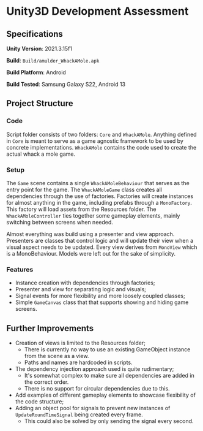 # Unity3D Development Assessment

## Specifications
**Unity Version**: 2021.3.15f1

**Build**: `Build/amulder_WhackAMole.apk`

**Build Platform**: Android

**Build Tested**: Samsung Galaxy S22, Android 13

## Project Structure
### Code
Script folder consists of two folders: `Core` and `WhackAMole`. Anything defined in `Core` is meant to serve as a game agnostic framework to be used by concrete implementations. `WhackAMole` contains the code used to create the actual whack a mole game.

### Setup
The `Game` scene contains a single `WhackAMoleBehaviour` that serves as the entry point for the game. The `WhackAMoleGame` class creates all dependencies through the use of factories. Factories will create instances for almost anything in the game, including prefabs through a `MonoFactory`. This factory will load assets from the Resources folder. The `WhackAMoleController` ties together some gameplay elements, mainly switching between screens when needed.

Almost everything was build using a presenter and view approach. Presenters are classes that control logic and will update their view when a visual aspect needs to be updated. Every view derives from `MonoView` which is a MonoBehaviour. Models were left out for the sake of simplicity.

### Features
 - Instance creation with dependencies through factories;
 - Presenter and view for separating logic and visuals;
 - Signal events for more flexibility and more loosely coupled classes;
 - Simple `GameCanvas` class that that supports showing and hiding game screens.

## Further Improvements
 - Creation of views is limited to the Resources folder;
	 - There is currently no way  to use an existing GameObject instance from the scene as a view.
	 - Paths and names are hardcoded in scripts.
 - The dependency injection approach used is quite rudimentary;
	 - It's somewhat complex to make sure all dependencies are added in the correct order.
	 - There is no support for circular dependencies due to this.
 - Add examples of different gameplay elements to showcase flexibility of the code structure;
 - Adding an object pool for signals to prevent new instances of `UpdateRoundTimeSignal` being created every frame.
 	- This could also be solved by only sending the signal every second.
